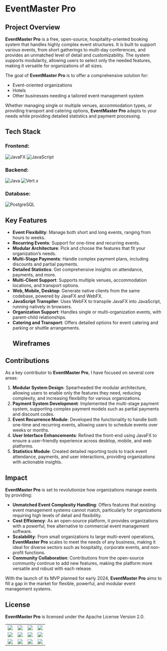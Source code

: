 # EventMaster Pro

## Project Overview
**EventMaster Pro** is a free, open-source, hospitality-oriented booking system that handles highly complex event structures. It is built to support various events, from short gatherings to multi-day conferences, and provides an unmatched level of detail and customizability. The system supports modularity, allowing users to select only the needed features, making it versatile for organizations of all sizes.

The goal of **EventMaster Pro** is to offer a comprehensive solution for:

- Event-oriented organizations
- Hotels
- Other businesses needing a tailored event management system

Whether managing single or multiple venues, accommodation types, or providing transport and catering options, **EventMaster Pro** adapts to your needs while providing detailed statistics and payment processing.

## Tech Stack

### Frontend:
![JavaFX](https://img.shields.io/badge/JavaFX-007396?style=for-the-badge&logo=java&logoColor=white)
![JavaScript](https://img.shields.io/badge/JavaScript-F7DF1E?style=for-the-badge&logo=javascript&logoColor=black)

### Backend:
![Java](https://img.shields.io/badge/Java-ED8B00?style=for-the-badge&logo=java&logoColor=white)
![Vert.x](https://img.shields.io/badge/Vert.x-4b0082?style=for-the-badge&logo=vert.x&logoColor=white)

### Database:
![PostgreSQL](https://img.shields.io/badge/PostgreSQL-4169E1?style=for-the-badge&logo=postgresql&logoColor=white)

## Key Features
- **Event Flexibility**: Manage both short and long events, ranging from hours to weeks.
- **Recurring Events**: Support for one-time and recurring events.
- **Modular Architecture**: Pick and choose the features that fit your organization’s needs.
- **Multi-Stage Payments**: Handle complex payment plans, including discounts and partial payments.
- **Detailed Statistics**: Get comprehensive insights on attendance, payments, and more.
- **Multi-Client Support**: Supports multiple venues, accommodation locations, and transport options.
- **Web, Mobile, Desktop**: Generate native clients from the same codebase, powered by JavaFX and WebFX.
- **JavaScript Transpiler**: Uses WebFX to transpile JavaFX into JavaScript, running natively in browsers.
- **Organization Support**: Handles single or multi-organization events, with parent-child relationships.
- **Catering and Transport**: Offers detailed options for event catering and parking or shuttle arrangements.
  ## Wireframes

<table>
<tr>
<td><a href="https://modality.one/wireframes/Modality-wireframe-01.png"><img src="https://modality.one/wireframes/Modality-wireframe-01-thumbnail.png"/></a></td>
<td><a href="https://modality.one/wireframes/Modality-wireframe-02.png"><img src="https://modality.one/wireframes/Modality-wireframe-02-thumbnail.png"/></a></td>
<td><a href="https://modality.one/wireframes/Modality-wireframe-03.png"><img src="https://modality.one/wireframes/Modality-wireframe-03-thumbnail.png"/></a></td>
<td><a href="https://modality.one/wireframes/Modality-wireframe-04.png"><img src="https://modality.one/wireframes/Modality-wireframe-04-thumbnail.png"/></a></td>
</tr>
<tr>
<td><a href="https://modality.one/wireframes/Modality-wireframe-05.png"><img src="https://modality.one/wireframes/Modality-wireframe-05-thumbnail.png"/></a></td>
<td><a href="https://modality.one/wireframes/Modality-wireframe-06.png"><img src="https://modality.one/wireframes/Modality-wireframe-06-thumbnail.png"/></a></td>
<td><a href="https://modality.one/wireframes/Modality-wireframe-07.png"><img src="https://modality.one/wireframes/Modality-wireframe-07-thumbnail.png"/></a></td>
<td><a href="https://modality.one/wireframes/Modality-wireframe-08.png"><img src="https://modality.one/wireframes/Modality-wireframe-08-thumbnail.png"/></a></td>
</tr>
<tr>
<td><a href="https://modality.one/wireframes/Modality-wireframe-09.png"><img src="https://modality.one/wireframes/Modality-wireframe-09-thumbnail.png"/></a></td>
<td><a href="https://modality.one/wireframes/Modality-wireframe-10.png"><img src="https://modality.one/wireframes/Modality-wireframe-10-thumbnail.png"/></a></td>
<td><a href="https://modality.one/wireframes/Modality-wireframe-11.png"><img src="https://modality.one/wireframes/Modality-wireframe-11-thumbnail.png"/></a></td>
<td><a href="https://modality.one/wireframes/Modality-wireframe-12.png"><img src="https://modality.one/wireframes/Modality-wireframe-12-thumbnail.png"/></a></td>
</tr>


## Contributions 
As a key contributor to **EventMaster Pro**, I have focused on several core areas:

1. **Modular System Design**: Spearheaded the modular architecture, allowing users to enable only the features they need, reducing complexity, and increasing flexibility for various organizations.
2. **Payment System Development**: Implemented the multi-stage payment system, supporting complex payment models such as partial payments and discount codes.
3. **Event Recurrence Module**: Developed the functionality to handle both one-time and recurring events, allowing users to schedule events over weeks or months.
4. **User Interface Enhancements**: Refined the front-end using JavaFX to ensure a user-friendly experience across desktop, mobile, and web platforms.
5. **Statistics Module**: Created detailed reporting tools to track event attendance, payments, and user interactions, providing organizations with actionable insights.

## Impact
**EventMaster Pro** is set to revolutionize how organizations manage events by providing:

- **Unmatched Event Complexity Handling**: Offers features that existing event management systems cannot match, particularly for organizations requiring high levels of detail and flexibility.
- **Cost Efficiency**: As an open-source platform, it provides organizations with a powerful, free alternative to commercial event management software.
- **Scalability**: From small organizations to large multi-event operations, **EventMaster Pro** scales to meet the needs of any business, making it ideal for diverse sectors such as hospitality, corporate events, and non-profit functions.
- **Community Collaboration**: Contributions from the open-source community continue to add new features, making the platform more versatile and robust with each release.
  
With the launch of its MVP planned for early 2024, **EventMaster Pro** aims to fill a gap in the market for flexible, powerful, and modular event management systems.

## License
**EventMaster Pro** is licensed under the Apache License Version 2.0.
